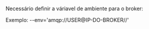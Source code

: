 Necessário definir a váriavel de ambiente para o broker:

Exemplo: --env='amqp://USER@IP-DO-BROKER//'
